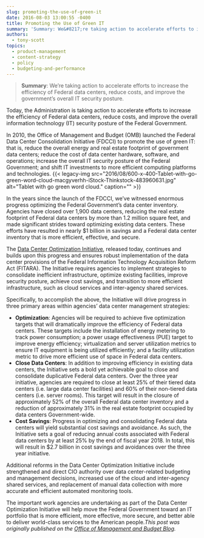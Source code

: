 ```yaml
---
slug: promoting-the-use-of-green-it
date: 2016-08-03 13:00:55 -0400
title: Promoting the Use of Green IT
summary: 'Summary: We&#8217;re taking action to accelerate efforts to increase the efficiency of Federal data centers, reduce costs, and improve the government&#8217;s overall IT security posture. Today, the Administration is taking action to accelerate efforts to increase the efficiency of Federal data centers, reduce costs, and improve the overall information technology (IT) security posture of the Federal'
authors:
  - tony-scott
topics:
  - product-management
  - content-strategy
  - policy
  - budgeting-and-performance
---
```


> **Summary**: We&#8217;re taking action to accelerate efforts to increase the efficiency of Federal data centers, reduce costs, and improve the government&#8217;s overall IT security posture.

Today, the Administration is taking action to accelerate efforts to increase the efficiency of Federal data centers, reduce costs, and improve the overall information technology (IT) security posture of the Federal Government.

In 2010, the Office of Management and Budget (OMB) launched the Federal Data Center Consolidation Initiative (FDCCI) to promote the use of green IT: that is, reduce the overall energy and real estate footprint of government data centers; reduce the cost of data center hardware, software, and operations; increase the overall IT security posture of the Federal Government; and shift IT investments to more efficient computing platforms and technologies. {{< legacy-img src="2016/08/600-x-400-Tablet-with-go-green-word-cloud-macgyverhh-iStock-Thinkstock-483960631.jpg" alt="Tablet with go green word cloud." caption="" >}} 

In the years since the launch of the FDCCI, we’ve witnessed enormous progress optimizing the Federal Government’s data center inventory. Agencies have closed over 1,900 data centers, reducing the real estate footprint of Federal data centers by more than 1.2 million square feet, and made significant strides toward optimizing existing data centers. These efforts have resulted in nearly $1 billion in savings and a Federal data center inventory that is more efficient, effective, and secure.

The [Data Center Optimization Initiative](https://www.whitehouse.gov/sites/default/files/omb/memoranda/2016/m_16_19_1.pdf), released today, continues and builds upon this progress and ensures robust implementation of the data center provisions of the Federal Information Technology Acquisition Reform Act (FITARA). The Initiative requires agencies to implement strategies to consolidate inefficient infrastructure, optimize existing facilities, improve security posture, achieve cost savings, and transition to more efficient infrastructure, such as cloud services and inter-agency shared services.

Specifically, to accomplish the above, the Initiative will drive progress in three primary areas within agencies’ data center management strategies:

  * **Optimization**: Agencies will be required to achieve five optimization targets that will dramatically improve the efficiency of Federal data centers. These targets include the installation of energy metering to track power consumption; a power usage effectiveness (PUE) target to improve energy efficiency; virtualization and server utilization metrics to ensure IT equipment is being utilized efficiently; and a facility utilization metric to drive more efficient use of space in Federal data centers.
  * **Close Data Centers**: In addition to improving efficiency in existing data centers, the Initiative sets a bold yet achievable goal to close and consolidate duplicative Federal data centers. Over the three year initiative, agencies are required to close at least 25% of their tiered data centers (i.e. large data center facilities) and 60% of their non-tiered data centers (i.e. server rooms). This target will result in the closure of approximately 52% of the overall Federal data center inventory and a reduction of approximately 31% in the real estate footprint occupied by data centers Government-wide.
  * **Cost Savings**: Progress in optimizing and consolidating Federal data centers will yield substantial cost savings and avoidance. As such, the Initiative sets a goal of reducing annual costs associated with Federal data centers by at least 25% by the end of fiscal year 2018. In total, this will result in $2.7 billion in cost savings and avoidances over the three year initiative.

Additional reforms in the Data Center Optimization Initiative include strengthened and direct CIO authority over data center-related budgeting and management decisions, increased use of the cloud and inter-agency shared services, and replacement of manual data collection with more accurate and efficient automated monitoring tools.

The important work agencies are undertaking as part of the Data Center Optimization Initiative will help move the Federal Government toward an IT portfolio that is more efficient, more effective, more secure, and better able to deliver world-class services to the American people._This post was originally published on the [Office of Management and Budget Blog](https://www.whitehouse.gov/omb/blog)._